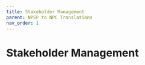 ```yaml
---
title: Stakeholder Management
parent: NPSP to NPC Translations
nav_order: 1
---
```


# Stakeholder Management
